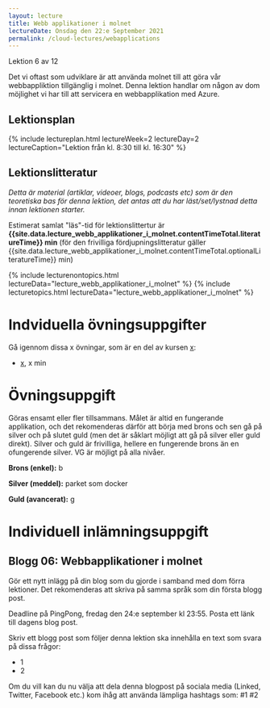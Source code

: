 ```yaml
---
layout: lecture
title: Webb applikationer i molnet
lectureDate: Onsdag den 22:e September 2021
permalink: /cloud-lectures/webapplications
---
```


Lektion 6 av 12

Det vi oftast som udviklare är att använda molnet till att göra vår webbappliktion tillgänglig i molnet. Denna lektion handlar om någon av dom möjlighet vi har till att servicera en webbapplikation med Azure.

## Lektionsplan

{% include lectureplan.html lectureWeek=2 lectureDay=2 lectureCaption="Lektion från kl. 8:30 till kl. 16:30" %}

## Lektionslitteratur
*Detta är material (artiklar, videoer, blogs, podcasts etc) som är den teoretiska bas för denna lektion, det antas att du har läst/set/lystnad detta innan lektionen starter.*

Estimerat samlat "läs"-tid för lektionslittertur är **{{site.data.lecture_webb_applikationer_i_molnet.contentTimeTotal.literatureTime}} min** (för den frivilliga fördjupningslitteratur gäller {{site.data.lecture_webb_applikationer_i_molnet.contentTimeTotal.optionalLiteratureTime}} min)

{% include lecturenontopics.html lectureData="lecture_webb_applikationer_i_molnet" %}
{% include lecturetopics.html lectureData="lecture_webb_applikationer_i_molnet" %}

# Indviduella övningsuppgifter

Gå igennom dissa x övningar, som är en del av kursen [x](https://x):
* [x](x), x min

# Övningsuppgift

Göras ensamt eller fler tillsammans. Målet är altid en fungerande applikation, och det rekomenderas därför att börja med brons och sen gå på silver och på slutet guld (men det är såklart möjligt att gå på silver eller guld direkt). Silver och guld är frivilliga, hellere en fungerende brons än en ofungerende silver. VG är möjligt på alla nivåer.

**Brons (enkel):**
b

**Silver (meddel):**
parket som docker

**Guld (avancerat):**
g

# Individuell inlämningsuppgift
## Blogg 06: Webbapplikationer i molnet

Gör ett nytt inlägg på din blog som du gjorde i samband med dom förra lektioner. Det rekomenderas att skriva på samma språk som din första blogg post.

Deadline på PingPong, fredag den 24:e september kl 23:55. Posta ett länk till dagens blog post.

Skriv ett blogg post som följer denna lektion ska innehålla en text som svara på dissa frågor:
* 1
* 2

Om du vill kan du nu välja att dela denna blogpost på sociala media (Linked, Twitter, Facebook etc.) kom ihåg att använda lämpliga hashtags som: #1 #2